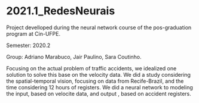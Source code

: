 # 2021.1_RedesNeurais

Project develloped during the neural network course of the pos-graduation program at Cin-UFPE. 

Semester: 2020.2

Group: Adriano Marabuco, Jair Paulino, Sara Coutinho. 


Focusing on the actual problem of traffic accidents, we idealized one solution to solve this base on the velocity data. 
We did a study considering the spatial-temporal vision, focusing on data from Recife-Brazil, and the time considering 12 hours of registers. 
We did a neural network to modeling the input, based on velocite data, and output , based on accident registers. 

